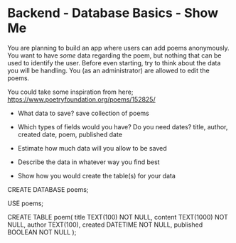 # Backend - Database Basics - Show Me

You are planning to build an app where users can add poems anonymously. You want to have _some_ data regarding the poem, but nothing that can be used to identify the user. Before even starting, try to think about the data you will be handling. You (as an administrator) are allowed to edit the poems.

You could take some inspiration from here; https://www.poetryfoundation.org/poems/152825/

- What data to save?
save collection of poems

- Which types of fields would you have? Do you need dates?
title, author, created date, poem, published date

- Estimate how much data will you allow to be saved 

- Describe the data in whatever way you find best
- Show how you would create the table(s) for your data


CREATE DATABASE poems;

USE poems;

CREATE TABLE poem(
    title TEXT(100) NOT NULL,
    content TEXT(1000) NOT NULL,
    author TEXT(100),
    created DATETIME NOT NULL,
    published BOOLEAN NOT NULL
);